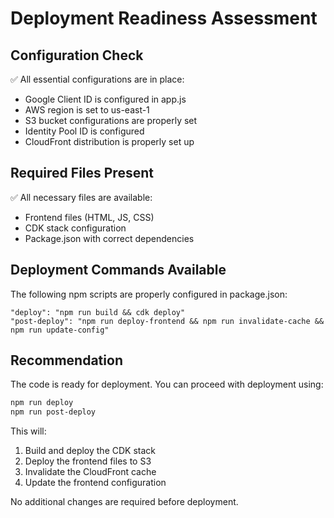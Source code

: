 # Deployment Readiness Assessment

## Configuration Check
✅ All essential configurations are in place:
- Google Client ID is configured in app.js
- AWS region is set to us-east-1
- S3 bucket configurations are properly set
- Identity Pool ID is configured
- CloudFront distribution is properly set up

## Required Files Present
✅ All necessary files are available:
- Frontend files (HTML, JS, CSS)
- CDK stack configuration
- Package.json with correct dependencies

## Deployment Commands Available
The following npm scripts are properly configured in package.json:
```
"deploy": "npm run build && cdk deploy"
"post-deploy": "npm run deploy-frontend && npm run invalidate-cache && npm run update-config"
```

## Recommendation
The code is ready for deployment. You can proceed with deployment using:
```bash
npm run deploy
npm run post-deploy
```

This will:
1. Build and deploy the CDK stack
2. Deploy the frontend files to S3
3. Invalidate the CloudFront cache
4. Update the frontend configuration

No additional changes are required before deployment.